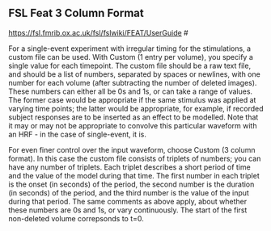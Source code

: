 


## FSL Feat 3 Column Format


 https://fsl.fmrib.ox.ac.uk/fsl/fslwiki/FEAT/UserGuide                                                                                                                                                                                                                                                                                                                                                                                                                                                                                                                                                                                                                                                        #

 For a single-event experiment with irregular timing for the stimulations, a custom file can be used.
 With Custom (1 entry per volume), you specify a single value for each timepoint. The custom file should be a raw
 text file, and should be a list of numbers, separated by spaces or newlines, with one number for each volume
 (after subtracting the number of deleted images). These numbers can either all be 0s and 1s, or can take a range of
 values. The former case would be appropriate if the same stimulus was applied at varying time points; the latter would
 be appropriate, for example, if recorded subject responses are to be inserted as an effect to be modelled. Note that
 it may or may not be appropriate to convolve this particular waveform with an HRF - in the case of single-event, it is.

 For even finer control over the input waveform, choose Custom (3 column format). In this case the custom file consists
 of triplets of numbers; you can have any number of triplets. Each triplet describes a short period of time and the value
 of the model during that time. The first number in each triplet is the onset (in seconds) of the period,
 the second number is the duration (in seconds) of the period, and the third number is the value of the input during
 that period. The same comments as above apply, about whether these numbers are 0s and 1s, or vary continuously.
 The start of the first non-deleted volume correpsonds to t=0.
